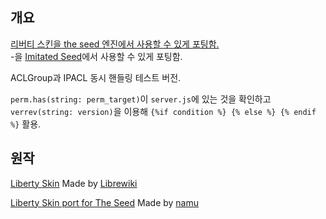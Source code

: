 ## 개요
[리버티 스킨을 the seed 엔진에서 사용할 수 있게 포팅함.](https://github.com/namu-theseed/theseed-skin-liberty)  
-을 [Imitated Seed](https://github.com/gdl-blue/imitated-seed-2)에서 사용할 수 있게 포팅함.

ACLGroup과 IPACL 동시 핸들링 테스트 버전.

`perm.has(string: perm_target)`이 `server.js`에 있는 것을 확인하고  
`verrev(string: version)`을 이용해 `{%if condition %} {% else %} {% endif %}` 활용.

## 원작
[Liberty Skin](https://gitlab.com/librewiki/Liberty-MW-Skin) Made by [Librewiki](https://librewiki.net/)

[Liberty Skin port for The Seed](https://github.com/namu-theseed/theseed-skin-liberty) Made by [namu](https://forum.theseed.io)
